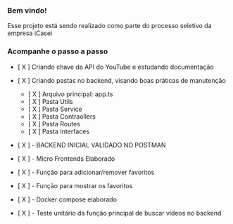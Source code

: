 ### Bem vindo!

Esse projeto está sendo realizado como parte do processo seletivo da empresa iCasei

### Acompanhe o passo a passo

- [ X ] Criando chave da API do YouTube e estudando documentação
- [ X ] Criando pastas no backend, visando boas práticas de manutenção
  - [ X ] Arquivo principal: app.ts
  - [ X ] Pasta Utils
  - [ X ] Pasta Service
  - [ X ] Pasta Contraollers
  - [ X ] Pasta Routes
  - [ X ] Pasta Interfaces
- [ X ] - BACKEND INICIAL VALIDADO NO POSTMAN

- [ X ] - Micro Frontends Elaborado
- [ X ] - Função para adicionar/remover favoritos
- [ X ] - Função para mostrar os favoritos
- [ X ] - Docker compose elaborado

- [ X ] - Teste unitário da função principal de buscar vídeos no backend